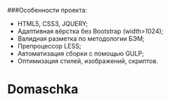 

###Особенности проекта:
* HTML5, CSS3, JQUERY;
* Адаптивная вёрстка без Bootstrap (width>1024);
* Валидная разметка по методологии БЭМ;
* Препроцессор LESS; 
* Автоматизация сборки с помощью GULP;
* Оптимизация стилей, изображений, скриптов. 


# Domaschka
